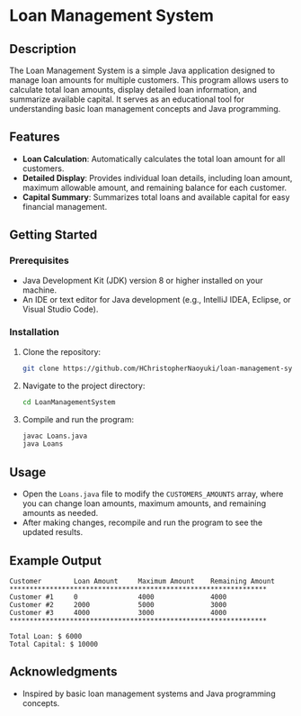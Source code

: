 # Loan Management System

## Description
The Loan Management System is a simple Java application designed to manage loan amounts for multiple customers. This program allows users to calculate total loan amounts, display detailed loan information, and summarize available capital. It serves as an educational tool for understanding basic loan management concepts and Java programming.

## Features
- **Loan Calculation**: Automatically calculates the total loan amount for all customers.
- **Detailed Display**: Provides individual loan details, including loan amount, maximum allowable amount, and remaining balance for each customer.
- **Capital Summary**: Summarizes total loans and available capital for easy financial management.

## Getting Started
### Prerequisites
- Java Development Kit (JDK) version 8 or higher installed on your machine.
- An IDE or text editor for Java development (e.g., IntelliJ IDEA, Eclipse, or Visual Studio Code).

### Installation
1. Clone the repository:
   ```bash
   git clone https://github.com/HChristopherNaoyuki/loan-management-system-demo.git
   ```
2. Navigate to the project directory:
   ```bash
   cd LoanManagementSystem
   ```
3. Compile and run the program:
   ```bash
   javac Loans.java
   java Loans
   ```

## Usage
- Open the `Loans.java` file to modify the `CUSTOMERS_AMOUNTS` array, where you can change loan amounts, maximum amounts, and remaining amounts as needed.
- After making changes, recompile and run the program to see the updated results.

## Example Output
```
Customer        Loan Amount     Maximum Amount    Remaining Amount
****************************************************************
Customer #1     0               4000              4000
Customer #2     2000            5000              3000
Customer #3     4000            3000              4000
****************************************************************

Total Loan: $ 6000
Total Capital: $ 10000

```

## Acknowledgments
- Inspired by basic loan management systems and Java programming concepts.
